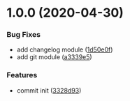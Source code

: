 # 1.0.0 (2020-04-30)


### Bug Fixes

* add changelog module ([1d50e0f](https://github.com/anzai9/fetch-write-webpack-plugin/commit/1d50e0fe0f65c6ebe8b947e8593b6ae1c1403246))
* add git module ([a3339e5](https://github.com/anzai9/fetch-write-webpack-plugin/commit/a3339e5b9e216a260e34ca5b1fd35c2720810cd6))


### Features

* commit init ([3328d93](https://github.com/anzai9/fetch-write-webpack-plugin/commit/3328d93ab5d974b35b1d1521b79ff119130838da))
